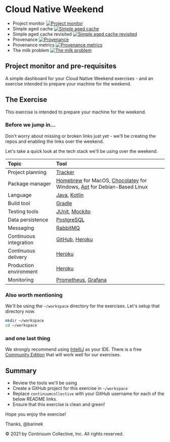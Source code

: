 # Cloud Native Weekend

- Project monitor [![Project monitor](https://github.com/continuumcollective/project-monitor/actions/workflows/build.yml/badge.svg)](https://github.com/continuumcollective/project-monitor/actions/workflows/build.yml)
- Simple aged cache [![Simple aged cache](https://github.com/continuumcollective/simple-aged-cache/actions/workflows/build.yml/badge.svg)](https://github.com/continuumcollective/project-monitor/actions/workflows/build.yml)
- Simple aged cache revisited [![Simple aged cache revisited](https://github.com/continuumcollective/simple-aged-cache-revisited/actions/workflows/build.yml/badge.svg)](https://github.com/continuumcollective/project-monitor/actions/workflows/build.yml)
- Provenance [![Provenance](https://github.com/continuumcollective/provenance/actions/workflows/build.yml/badge.svg)](https://github.com/continuumcollective/project-monitor/actions/workflows/build.yml)
- Provenance metrics [![Provenance metrics](https://github.com/continuumcollective/provenance-metrics/actions/workflows/build.yml/badge.svg)](https://github.com/continuumcollective/project-monitor/actions/workflows/build.yml)
- The milk problem [![The milk problem](https://github.com/continuumcollective/the-milk-problem/actions/workflows/build.yml/badge.svg)](https://github.com/continuumcollective/project-monitor/actions/workflows/build.yml)

## Project monitor and pre-requisites

A simple dashboard for your Cloud Native Weekend exercises - 
and an exercise intended to prepare your machine for the weekend.

## The Exercise

This exercise is intended to prepare your machine for the weekend. 

### Before we jump in... 

Don't worry about missing or broken links just yet - we'll be creating the repos
and enabling the links over the weekend.

Let's take a quick look at the tech stack we'll be using over the weekend. 

|Topic|Tool|
|:---|:---|
|Project planning|[Tracker](https://www.pivotaltracker.com/)|
|Package manager|[Homebrew](https://brew.sh/) for MacOS, [Chocolatey](https://chocolatey.org/) for Windows, [Apt](https://wiki.debian.org/Apt) for Debian-Based Linux|
|Language|[Java](https://en.wikipedia.org/wiki/Java_%28programming_language%29), [Kotlin](https://kotlinlang.org/)|
|Build tool|[Gradle](https://gradle.org/)|
|Testing tools|[JUnit](https://junit.org/junit5/), [Mockito](https://site.mockito.org/)|
|Data persistence|[PostgreSQL](https://www.postgresql.org/)|
|Messaging|[RabbitMQ](https://www.rabbitmq.com/)|
|Continuous integration|[GitHub](https://github.com/), [Heroku](https://www.heroku.com/)|
|Continuous delivery|[Heroku](https://www.heroku.com/)|
|Production environment|[Heroku](https://www.heroku.com/)|
|Monitoring|[Prometheus](https://prometheus.io/), [Grafana](https://grafana.com/)|

### Also worth mentioning

We'll be using the `~/workspace` directory for the exercises. Let's setup that directory now.

```bash
mkdir ~/workspace
cd ~/workspace
```

### and one last thing

We strongly recommend using [IntelliJ](https://www.jetbrains.com/idea/) as your IDE. There is a free
[Community Edition](https://www.jetbrains.com/idea/features/editions_comparison_matrix.html)
that will work well for our exercises.

## Summary

- Review the tools we'll be using
- Create a GitHub project for this exercise in `~/workspace`
- Replace `continuumcollective` with your GitHub username for each of the below README links.
- Ensure that this exercise is clean and green!

Hope you enjoy the exercise!

Thanks, @barinek

© 2021 by Continuum Collective, Inc. All rights reserved.
